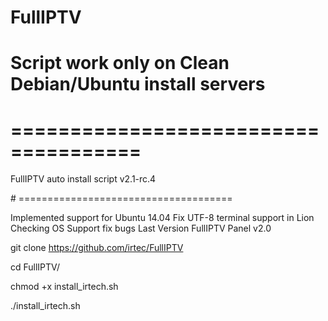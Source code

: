# FullIPTV

# Script work only on Clean Debian/Ubuntu install servers

# =====================================
<p>FullIPTV auto install script v2.1-rc.4</p>
# =====================================

Implemented support for Ubuntu 14.04
Fix UTF-8 terminal support in Lion
Checking OS Support
fix bugs
Last Version FullIPTV Panel v2.0


git clone https://github.com/irtec/FullIPTV

cd FullIPTV/

chmod +x install_irtech.sh

./install_irtech.sh
